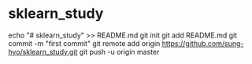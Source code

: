 # sklearn_study
echo "# sklearn_study" >> README.md
git init
git add README.md
git commit -m "first commit"
git remote add origin https://github.com/sung-hyo/sklearn_study.git
git push -u origin master
